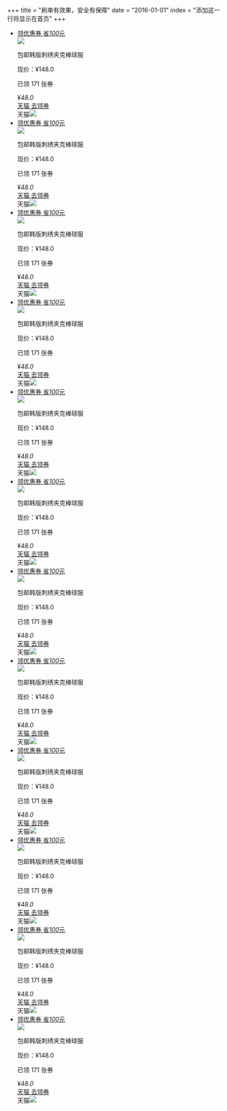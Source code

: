 +++
title = "刷单有效果，安全有保障"
date = "2016-01-01"
index = "添加这一行将显示在首页"
+++

<ul class="pro_detail">
    <li class="pro_detail_to">
        <div class="zk-item">
            <div class="img-area">
                <a class="alink" target="_blank" href="/zk/6854798/?channel=21">
                    <div class="lq">
                        <div class="lq-t">
                            <span class="lq-t-d1">领优惠券</span>
                            <span class="lq-t-d2">省<em>100</em>元</span>
                        </div>
                        <div class="lq-b"></div>
                    </div>
                    <img src="//gd2.alicdn.com/imgextra/i3/2765585857/TB26kj8rY4npuFjSZFmXXXl4FXa_!!2765585857.jpg_400x400.jpg">
                </a>
            </div>
            <p class="title-area item"><span class="post-free">包邮</span>韩版刺绣夹克棒球服</p>
            <div class="raw-price-area">现价：¥148.0<p class="sold item">已领 171 张券</p></div>
            <div class="info">
                <div class="price-area">
                    <span class="price">¥</span><em class="number-font">48</em><em class="decimal">.0</em><i></i>
                </div>
                <div class="buy-area">
                    <a rel="nofollow" target="_blank" href="https://uland.taobao.com/coupon/edetail?activityId=01e2e8eebc9b417f9f39b51bb3d5fc01&amp;itemId=549552605921&amp;pid=mm_114743487_21888784_73046576&amp;nowake=1">
                        <span class="coupon-amount">天猫</span>
                        <span class="btn-title">去领券</span>
                    </a>
                </div>
                <div class="platform-area"><span>天猫</span><img src="http://7xlxny.com1.z0.glb.clouddn.com/zhekou/web/platform_tmall.png"></div>
            </div>
        </div>
    </li>
    <li class="pro_detail_to">
        <div class="zk-item">
            <div class="img-area">
                <a class="alink" target="_blank" href="/zk/6854798/?channel=21">
                    <div class="lq">
                        <div class="lq-t">
                            <span class="lq-t-d1">领优惠券</span>
                            <span class="lq-t-d2">省<em>100</em>元</span>
                        </div>
                        <div class="lq-b"></div>
                    </div>
                    <img src="//gd2.alicdn.com/imgextra/i3/2765585857/TB26kj8rY4npuFjSZFmXXXl4FXa_!!2765585857.jpg_400x400.jpg">
                </a>
            </div>
            <p class="title-area item"><span class="post-free">包邮</span>韩版刺绣夹克棒球服</p>
            <div class="raw-price-area">现价：¥148.0<p class="sold item">已领 171 张券</p></div>
            <div class="info">
                <div class="price-area">
                    <span class="price">¥</span><em class="number-font">48</em><em class="decimal">.0</em><i></i>
                </div>
                <div class="buy-area">
                    <a rel="nofollow" target="_blank" href="https://uland.taobao.com/coupon/edetail?activityId=01e2e8eebc9b417f9f39b51bb3d5fc01&amp;itemId=549552605921&amp;pid=mm_114743487_21888784_73046576&amp;nowake=1">
                        <span class="coupon-amount">天猫</span>
                        <span class="btn-title">去领券</span>
                    </a>
                </div>
                <div class="platform-area"><span>天猫</span><img src="http://7xlxny.com1.z0.glb.clouddn.com/zhekou/web/platform_tmall.png"></div>
            </div>
        </div>
    </li>
    <li class="pro_detail_to">
        <div class="zk-item">
            <div class="img-area">
                <a class="alink" target="_blank" href="/zk/6854798/?channel=21">
                    <div class="lq">
                        <div class="lq-t">
                            <span class="lq-t-d1">领优惠券</span>
                            <span class="lq-t-d2">省<em>100</em>元</span>
                        </div>
                        <div class="lq-b"></div>
                    </div>
                    <img src="//gd2.alicdn.com/imgextra/i3/2765585857/TB26kj8rY4npuFjSZFmXXXl4FXa_!!2765585857.jpg_400x400.jpg">
                </a>
            </div>
            <p class="title-area item"><span class="post-free">包邮</span>韩版刺绣夹克棒球服</p>
            <div class="raw-price-area">现价：¥148.0<p class="sold item">已领 171 张券</p></div>
            <div class="info">
                <div class="price-area">
                    <span class="price">¥</span><em class="number-font">48</em><em class="decimal">.0</em><i></i>
                </div>
                <div class="buy-area">
                    <a rel="nofollow" target="_blank" href="https://uland.taobao.com/coupon/edetail?activityId=01e2e8eebc9b417f9f39b51bb3d5fc01&amp;itemId=549552605921&amp;pid=mm_114743487_21888784_73046576&amp;nowake=1">
                        <span class="coupon-amount">天猫</span>
                        <span class="btn-title">去领券</span>
                    </a>
                </div>
                <div class="platform-area"><span>天猫</span><img src="http://7xlxny.com1.z0.glb.clouddn.com/zhekou/web/platform_tmall.png"></div>
            </div>
        </div>
    </li>
    <li class="pro_detail_to">
        <div class="zk-item">
            <div class="img-area">
                <a class="alink" target="_blank" href="/zk/6854798/?channel=21">
                    <div class="lq">
                        <div class="lq-t">
                            <span class="lq-t-d1">领优惠券</span>
                            <span class="lq-t-d2">省<em>100</em>元</span>
                        </div>
                        <div class="lq-b"></div>
                    </div>
                    <img src="//gd2.alicdn.com/imgextra/i3/2765585857/TB26kj8rY4npuFjSZFmXXXl4FXa_!!2765585857.jpg_400x400.jpg">
                </a>
            </div>
            <p class="title-area item"><span class="post-free">包邮</span>韩版刺绣夹克棒球服</p>
            <div class="raw-price-area">现价：¥148.0<p class="sold item">已领 171 张券</p></div>
            <div class="info">
                <div class="price-area">
                    <span class="price">¥</span><em class="number-font">48</em><em class="decimal">.0</em><i></i>
                </div>
                <div class="buy-area">
                    <a rel="nofollow" target="_blank" href="https://uland.taobao.com/coupon/edetail?activityId=01e2e8eebc9b417f9f39b51bb3d5fc01&amp;itemId=549552605921&amp;pid=mm_114743487_21888784_73046576&amp;nowake=1">
                        <span class="coupon-amount">天猫</span>
                        <span class="btn-title">去领券</span>
                    </a>
                </div>
                <div class="platform-area"><span>天猫</span><img src="http://7xlxny.com1.z0.glb.clouddn.com/zhekou/web/platform_tmall.png"></div>
            </div>
        </div>
    </li>
    <li class="pro_detail_to">
        <div class="zk-item">
            <div class="img-area">
                <a class="alink" target="_blank" href="/zk/6854798/?channel=21">
                    <div class="lq">
                        <div class="lq-t">
                            <span class="lq-t-d1">领优惠券</span>
                            <span class="lq-t-d2">省<em>100</em>元</span>
                        </div>
                        <div class="lq-b"></div>
                    </div>
                    <img src="//gd2.alicdn.com/imgextra/i3/2765585857/TB26kj8rY4npuFjSZFmXXXl4FXa_!!2765585857.jpg_400x400.jpg">
                </a>
            </div>
            <p class="title-area item"><span class="post-free">包邮</span>韩版刺绣夹克棒球服</p>
            <div class="raw-price-area">现价：¥148.0<p class="sold item">已领 171 张券</p></div>
            <div class="info">
                <div class="price-area">
                    <span class="price">¥</span><em class="number-font">48</em><em class="decimal">.0</em><i></i>
                </div>
                <div class="buy-area">
                    <a rel="nofollow" target="_blank" href="https://uland.taobao.com/coupon/edetail?activityId=01e2e8eebc9b417f9f39b51bb3d5fc01&amp;itemId=549552605921&amp;pid=mm_114743487_21888784_73046576&amp;nowake=1">
                        <span class="coupon-amount">天猫</span>
                        <span class="btn-title">去领券</span>
                    </a>
                </div>
                <div class="platform-area"><span>天猫</span><img src="http://7xlxny.com1.z0.glb.clouddn.com/zhekou/web/platform_tmall.png"></div>
            </div>
        </div>
    </li>
    <li class="pro_detail_to">
        <div class="zk-item">
            <div class="img-area">
                <a class="alink" target="_blank" href="/zk/6854798/?channel=21">
                    <div class="lq">
                        <div class="lq-t">
                            <span class="lq-t-d1">领优惠券</span>
                            <span class="lq-t-d2">省<em>100</em>元</span>
                        </div>
                        <div class="lq-b"></div>
                    </div>
                    <img src="//gd2.alicdn.com/imgextra/i3/2765585857/TB26kj8rY4npuFjSZFmXXXl4FXa_!!2765585857.jpg_400x400.jpg">
                </a>
            </div>
            <p class="title-area item"><span class="post-free">包邮</span>韩版刺绣夹克棒球服</p>
            <div class="raw-price-area">现价：¥148.0<p class="sold item">已领 171 张券</p></div>
            <div class="info">
                <div class="price-area">
                    <span class="price">¥</span><em class="number-font">48</em><em class="decimal">.0</em><i></i>
                </div>
                <div class="buy-area">
                    <a rel="nofollow" target="_blank" href="https://uland.taobao.com/coupon/edetail?activityId=01e2e8eebc9b417f9f39b51bb3d5fc01&amp;itemId=549552605921&amp;pid=mm_114743487_21888784_73046576&amp;nowake=1">
                        <span class="coupon-amount">天猫</span>
                        <span class="btn-title">去领券</span>
                    </a>
                </div>
                <div class="platform-area"><span>天猫</span><img src="http://7xlxny.com1.z0.glb.clouddn.com/zhekou/web/platform_tmall.png"></div>
            </div>
        </div>
    </li>
    <li class="pro_detail_to">
        <div class="zk-item">
            <div class="img-area">
                <a class="alink" target="_blank" href="/zk/6854798/?channel=21">
                    <div class="lq">
                        <div class="lq-t">
                            <span class="lq-t-d1">领优惠券</span>
                            <span class="lq-t-d2">省<em>100</em>元</span>
                        </div>
                        <div class="lq-b"></div>
                    </div>
                    <img src="//gd2.alicdn.com/imgextra/i3/2765585857/TB26kj8rY4npuFjSZFmXXXl4FXa_!!2765585857.jpg_400x400.jpg">
                </a>
            </div>
            <p class="title-area item"><span class="post-free">包邮</span>韩版刺绣夹克棒球服</p>
            <div class="raw-price-area">现价：¥148.0<p class="sold item">已领 171 张券</p></div>
            <div class="info">
                <div class="price-area">
                    <span class="price">¥</span><em class="number-font">48</em><em class="decimal">.0</em><i></i>
                </div>
                <div class="buy-area">
                    <a rel="nofollow" target="_blank" href="https://uland.taobao.com/coupon/edetail?activityId=01e2e8eebc9b417f9f39b51bb3d5fc01&amp;itemId=549552605921&amp;pid=mm_114743487_21888784_73046576&amp;nowake=1">
                        <span class="coupon-amount">天猫</span>
                        <span class="btn-title">去领券</span>
                    </a>
                </div>
                <div class="platform-area"><span>天猫</span><img src="http://7xlxny.com1.z0.glb.clouddn.com/zhekou/web/platform_tmall.png"></div>
            </div>
        </div>
    </li>
    <li class="pro_detail_to">
        <div class="zk-item">
            <div class="img-area">
                <a class="alink" target="_blank" href="/zk/6854798/?channel=21">
                    <div class="lq">
                        <div class="lq-t">
                            <span class="lq-t-d1">领优惠券</span>
                            <span class="lq-t-d2">省<em>100</em>元</span>
                        </div>
                        <div class="lq-b"></div>
                    </div>
                    <img src="//gd2.alicdn.com/imgextra/i3/2765585857/TB26kj8rY4npuFjSZFmXXXl4FXa_!!2765585857.jpg_400x400.jpg">
                </a>
            </div>
            <p class="title-area item"><span class="post-free">包邮</span>韩版刺绣夹克棒球服</p>
            <div class="raw-price-area">现价：¥148.0<p class="sold item">已领 171 张券</p></div>
            <div class="info">
                <div class="price-area">
                    <span class="price">¥</span><em class="number-font">48</em><em class="decimal">.0</em><i></i>
                </div>
                <div class="buy-area">
                    <a rel="nofollow" target="_blank" href="https://uland.taobao.com/coupon/edetail?activityId=01e2e8eebc9b417f9f39b51bb3d5fc01&amp;itemId=549552605921&amp;pid=mm_114743487_21888784_73046576&amp;nowake=1">
                        <span class="coupon-amount">天猫</span>
                        <span class="btn-title">去领券</span>
                    </a>
                </div>
                <div class="platform-area"><span>天猫</span><img src="http://7xlxny.com1.z0.glb.clouddn.com/zhekou/web/platform_tmall.png"></div>
            </div>
        </div>
    </li>
    <li class="pro_detail_to">
        <div class="zk-item">
            <div class="img-area">
                <a class="alink" target="_blank" href="/zk/6854798/?channel=21">
                    <div class="lq">
                        <div class="lq-t">
                            <span class="lq-t-d1">领优惠券</span>
                            <span class="lq-t-d2">省<em>100</em>元</span>
                        </div>
                        <div class="lq-b"></div>
                    </div>
                    <img src="//gd2.alicdn.com/imgextra/i3/2765585857/TB26kj8rY4npuFjSZFmXXXl4FXa_!!2765585857.jpg_400x400.jpg">
                </a>
            </div>
            <p class="title-area item"><span class="post-free">包邮</span>韩版刺绣夹克棒球服</p>
            <div class="raw-price-area">现价：¥148.0<p class="sold item">已领 171 张券</p></div>
            <div class="info">
                <div class="price-area">
                    <span class="price">¥</span><em class="number-font">48</em><em class="decimal">.0</em><i></i>
                </div>
                <div class="buy-area">
                    <a rel="nofollow" target="_blank" href="https://uland.taobao.com/coupon/edetail?activityId=01e2e8eebc9b417f9f39b51bb3d5fc01&amp;itemId=549552605921&amp;pid=mm_114743487_21888784_73046576&amp;nowake=1">
                        <span class="coupon-amount">天猫</span>
                        <span class="btn-title">去领券</span>
                    </a>
                </div>
                <div class="platform-area"><span>天猫</span><img src="http://7xlxny.com1.z0.glb.clouddn.com/zhekou/web/platform_tmall.png"></div>
            </div>
        </div>
    </li>
    <li class="pro_detail_to">
        <div class="zk-item">
            <div class="img-area">
                <a class="alink" target="_blank" href="/zk/6854798/?channel=21">
                    <div class="lq">
                        <div class="lq-t">
                            <span class="lq-t-d1">领优惠券</span>
                            <span class="lq-t-d2">省<em>100</em>元</span>
                        </div>
                        <div class="lq-b"></div>
                    </div>
                    <img src="//gd2.alicdn.com/imgextra/i3/2765585857/TB26kj8rY4npuFjSZFmXXXl4FXa_!!2765585857.jpg_400x400.jpg">
                </a>
            </div>
            <p class="title-area item"><span class="post-free">包邮</span>韩版刺绣夹克棒球服</p>
            <div class="raw-price-area">现价：¥148.0<p class="sold item">已领 171 张券</p></div>
            <div class="info">
                <div class="price-area">
                    <span class="price">¥</span><em class="number-font">48</em><em class="decimal">.0</em><i></i>
                </div>
                <div class="buy-area">
                    <a rel="nofollow" target="_blank" href="https://uland.taobao.com/coupon/edetail?activityId=01e2e8eebc9b417f9f39b51bb3d5fc01&amp;itemId=549552605921&amp;pid=mm_114743487_21888784_73046576&amp;nowake=1">
                        <span class="coupon-amount">天猫</span>
                        <span class="btn-title">去领券</span>
                    </a>
                </div>
                <div class="platform-area"><span>天猫</span><img src="http://7xlxny.com1.z0.glb.clouddn.com/zhekou/web/platform_tmall.png"></div>
            </div>
        </div>
    </li>
    <li class="pro_detail_to">
        <div class="zk-item">
            <div class="img-area">
                <a class="alink" target="_blank" href="/zk/6854798/?channel=21">
                    <div class="lq">
                        <div class="lq-t">
                            <span class="lq-t-d1">领优惠券</span>
                            <span class="lq-t-d2">省<em>100</em>元</span>
                        </div>
                        <div class="lq-b"></div>
                    </div>
                    <img src="//gd2.alicdn.com/imgextra/i3/2765585857/TB26kj8rY4npuFjSZFmXXXl4FXa_!!2765585857.jpg_400x400.jpg">
                </a>
            </div>
            <p class="title-area item"><span class="post-free">包邮</span>韩版刺绣夹克棒球服</p>
            <div class="raw-price-area">现价：¥148.0<p class="sold item">已领 171 张券</p></div>
            <div class="info">
                <div class="price-area">
                    <span class="price">¥</span><em class="number-font">48</em><em class="decimal">.0</em><i></i>
                </div>
                <div class="buy-area">
                    <a rel="nofollow" target="_blank" href="https://uland.taobao.com/coupon/edetail?activityId=01e2e8eebc9b417f9f39b51bb3d5fc01&amp;itemId=549552605921&amp;pid=mm_114743487_21888784_73046576&amp;nowake=1">
                        <span class="coupon-amount">天猫</span>
                        <span class="btn-title">去领券</span>
                    </a>
                </div>
                <div class="platform-area"><span>天猫</span><img src="http://7xlxny.com1.z0.glb.clouddn.com/zhekou/web/platform_tmall.png"></div>
            </div>
        </div>
    </li>
    <li class="pro_detail_to">
        <div class="zk-item">
            <div class="img-area">
                <a class="alink" target="_blank" href="/zk/6854798/?channel=21">
                    <div class="lq">
                        <div class="lq-t">
                            <span class="lq-t-d1">领优惠券</span>
                            <span class="lq-t-d2">省<em>100</em>元</span>
                        </div>
                        <div class="lq-b"></div>
                    </div>
                    <img src="//gd2.alicdn.com/imgextra/i3/2765585857/TB26kj8rY4npuFjSZFmXXXl4FXa_!!2765585857.jpg_400x400.jpg">
                </a>
            </div>
            <p class="title-area item"><span class="post-free">包邮</span>韩版刺绣夹克棒球服</p>
            <div class="raw-price-area">现价：¥148.0<p class="sold item">已领 171 张券</p></div>
            <div class="info">
                <div class="price-area">
                    <span class="price">¥</span><em class="number-font">48</em><em class="decimal">.0</em><i></i>
                </div>
                <div class="buy-area">
                    <a rel="nofollow" target="_blank" href="https://uland.taobao.com/coupon/edetail?activityId=01e2e8eebc9b417f9f39b51bb3d5fc01&amp;itemId=549552605921&amp;pid=mm_114743487_21888784_73046576&amp;nowake=1">
                        <span class="coupon-amount">天猫</span>
                        <span class="btn-title">去领券</span>
                    </a>
                </div>
                <div class="platform-area"><span>天猫</span><img src="http://7xlxny.com1.z0.glb.clouddn.com/zhekou/web/platform_tmall.png"></div>
            </div>
        </div>
    </li>
</ul>
